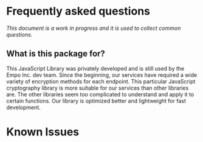 # Frequently asked questions

_This document is a work in progress and it is used to collect common questions._

## What is this package for?

This JavaScript Library was privately developed and is still used by the Empo Inc. dev team. Since the beginning, our services have required a wide variety of encryption methods for each endpoint. This particular JavaScript cryptography library is more suitable for our services than other libraries are. The other libraries seem too complicated to understand and apply it to certain functions. Our library is optimized better and lightweight for fast development.

# Known Issues


